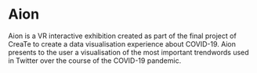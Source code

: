 # Aion
 Aion is a VR interactive exhibition created as part of the final project of CreaTe to create a data visualisation experience about COVID-19. Aion presents to the user a visualisation of the most important trendwords used in Twitter over the course of the COVID-19 pandemic.
